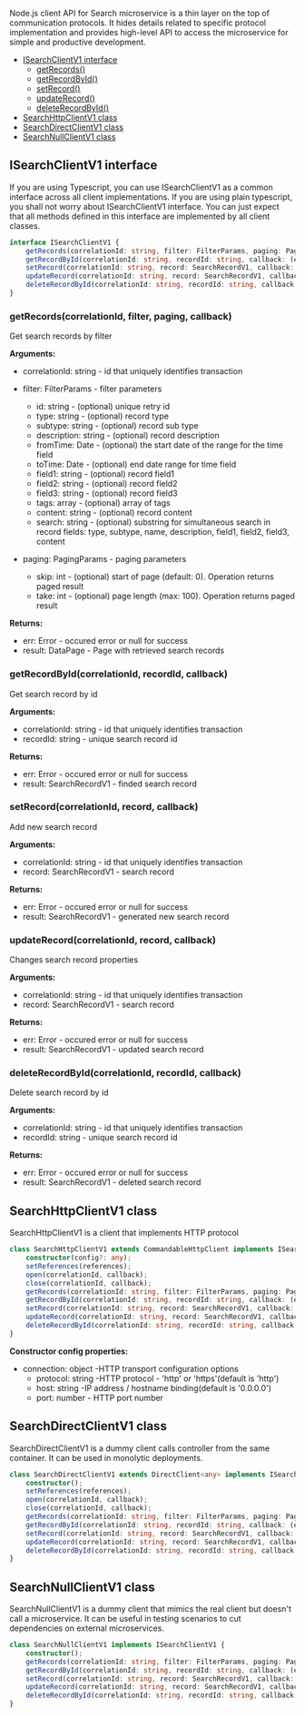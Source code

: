 Node.js client API for Search microservice is a thin layer on the top of
communication protocols. It hides details related to specific protocol implementation
and provides high-level API to access the microservice for simple and productive development.

* [ISearchClientV1 interface](#interface)
    - [getRecords()](#operation1)
    - [getRecordById()](#operation2)
    - [setRecord()](#operation3)
    - [updateRecord()](#operation4)
    - [deleteRecordById()](#operation5)
* [SearchHttpClientV1 class](#client_http)
* [SearchDirectClientV1 class](#client_direct)
* [SearchNullClientV1 class](#client_null)

## <a name="interface"></a> ISearchClientV1 interface

If you are using Typescript, you can use ISearchClientV1 as a common interface across all client implementations.
If you are using plain typescript, you shall not worry about ISearchClientV1 interface. You can just expect that
all methods defined in this interface are implemented by all client classes.

```typescript
interface ISearchClientV1 {
    getRecords(correlationId: string, filter: FilterParams, paging: PagingParams, callback: (err: any, result: DataPage<SearchRecordV1>) => void): void;
    getRecordById(correlationId: string, recordId: string, callback: (err: any, result: SearchRecordV1) => void): void;
    setRecord(correlationId: string, record: SearchRecordV1, callback: (err: any, result: SearchRecordV1) => void): void;
    updateRecord(correlationId: string, record: SearchRecordV1, callback: (err: any, result: SearchRecordV1) => void): void;
    deleteRecordById(correlationId: string, recordId: string, callback: (err: any, result: SearchRecordV1) => void): void;
}
```

### <a name="operation1"></a> getRecords(correlationId, filter, paging, callback)

Get search records by filter

**Arguments:**
- correlationId: string - id that uniquely identifies transaction
- filter: FilterParams - filter parameters
  - id: string - (optional) unique retry id
  - type: string - (optional) record type
  - subtype: string - (optional) record sub type
  - description: string - (optional) record description
  - fromTime: Date - (optional) the start date of the range for the time field
  - toTime: Date - (optional) end date range for time field
  - field1: string - (optional) record field1
  - field2: string - (optional) record field2
  - field3: string - (optional) record field3
  - tags: array - (optional) array of tags
  - content: string - (optional) record content
  - search: string - (optional) substring for simultaneous search in record fields: type, subtype, name, description, 
        field1, field2, field3, content

- paging: PagingParams - paging parameters
  - skip: int - (optional) start of page (default: 0). Operation returns paged result
  - take: int - (optional) page length (max: 100). Operation returns paged result

**Returns:**
- err: Error - occured error or null for success
- result: DataPage<SearchRecordV1> - Page with retrieved search records

### <a name="operation2"></a> getRecordById(correlationId, recordId, callback)

Get search record by id

**Arguments:**
- correlationId: string - id that uniquely identifies transaction
- recordId: string - unique search record id

**Returns:**
- err: Error - occured error or null for success
- result: SearchRecordV1 - finded search record

### <a name="operation3"></a> setRecord(correlationId, record, callback)

Add new search record

**Arguments:**
- correlationId: string - id that uniquely identifies transaction
- record: SearchRecordV1 - search record

**Returns:**
- err: Error - occured error or null for success
- result: SearchRecordV1 - generated new search record

### <a name="operation4"></a> updateRecord(correlationId, record, callback)

Changes search record properties

**Arguments:**
- correlationId: string - id that uniquely identifies transaction
- record: SearchRecordV1 - search record

**Returns:**
- err: Error - occured error or null for success
- result: SearchRecordV1 - updated search record

### <a name="operation5"></a> deleteRecordById(correlationId, recordId, callback)

Delete search record by id

**Arguments:**
- correlationId: string - id that uniquely identifies transaction
- recordId: string - unique search record id

**Returns:**
- err: Error - occured error or null for success
- result: SearchRecordV1 - deleted search record

## <a name="client_http"></a> SearchHttpClientV1 class

SearchHttpClientV1 is a client that implements HTTP protocol

```typescript
class SearchHttpClientV1 extends CommandableHttpClient implements ISearchClientV1 {
    constructor(config?: any);
    setReferences(references);
    open(correlationId, callback);
    close(correlationId, callback);
    getRecords(correlationId: string, filter: FilterParams, paging: PagingParams, callback: (err: any, result: DataPage<SearchRecordV1>) => void): void;
    getRecordById(correlationId: string, recordId: string, callback: (err: any, result: SearchRecordV1) => void): void;
    setRecord(correlationId: string, record: SearchRecordV1, callback: (err: any, result: SearchRecordV1) => void): void;
    updateRecord(correlationId: string, record: SearchRecordV1, callback: (err: any, result: SearchRecordV1) => void): void;
    deleteRecordById(correlationId: string, recordId: string, callback: (err: any, result: SearchRecordV1) => void): void;
}
```

**Constructor config properties:**
- connection: object -HTTP transport configuration options
  - protocol: string -HTTP protocol - 'http' or 'https'(default is 'http')
  - host: string -IP address / hostname binding(default is '0.0.0.0')
  - port: number - HTTP port number

## <a name="client_http"></a> SearchDirectClientV1 class

SearchDirectClientV1 is a dummy client calls controller from the same container.
It can be used in monolytic deployments.

```typescript
class SearchDirectClientV1 extends DirectClient<any> implements ISearchClientV1 {
    constructor();
    setReferences(references);
    open(correlationId, callback);
    close(correlationId, callback);
    getRecords(correlationId: string, filter: FilterParams, paging: PagingParams, callback: (err: any, result: DataPage<SearchRecordV1>) => void): void;
    getRecordById(correlationId: string, recordId: string, callback: (err: any, result: SearchRecordV1) => void): void;
    setRecord(correlationId: string, record: SearchRecordV1, callback: (err: any, result: SearchRecordV1) => void): void;
    updateRecord(correlationId: string, record: SearchRecordV1, callback: (err: any, result: SearchRecordV1) => void): void;
    deleteRecordById(correlationId: string, recordId: string, callback: (err: any, result: SearchRecordV1) => void): void;
}
```

## <a name="client_http"></a> SearchNullClientV1 class

SearchNullClientV1 is a dummy client that mimics the real client but doesn't call a microservice.
It can be useful in testing scenarios to cut dependencies on external microservices.

```typescript
class SearchNullClientV1 implements ISearchClientV1 {
    constructor();
    getRecords(correlationId: string, filter: FilterParams, paging: PagingParams, callback: (err: any, result: DataPage<SearchRecordV1>) => void): void;
    getRecordById(correlationId: string, recordId: string, callback: (err: any, result: SearchRecordV1) => void): void;
    setRecord(correlationId: string, record: SearchRecordV1, callback: (err: any, result: SearchRecordV1) => void): void;
    updateRecord(correlationId: string, record: SearchRecordV1, callback: (err: any, result: SearchRecordV1) => void): void;
    deleteRecordById(correlationId: string, recordId: string, callback: (err: any, result: SearchRecordV1) => void): void;
}
```

